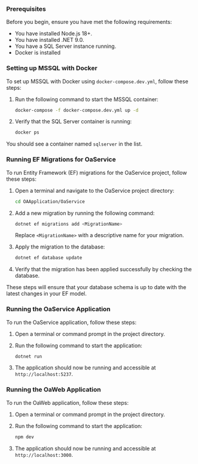 ### Prerequisites

Before you begin, ensure you have met the following requirements:

- You have installed Node.js 18+.
- You have installed .NET 9.0.
- You have a SQL Server instance running.
- Docker is installed

### Setting up MSSQL with Docker

To set up MSSQL with Docker using `docker-compose.dev.yml`, follow these steps:

1. Run the following command to start the MSSQL container:

    ```sh
    docker-compose -f docker-compose.dev.yml up -d
    ```

2. Verify that the SQL Server container is running:

    ```sh
    docker ps
    ```

You should see a container named `sqlserver` in the list.

### Running EF Migrations for OaService

To run Entity Framework (EF) migrations for the OaService project, follow these steps:

1. Open a terminal and navigate to the OaService project directory:

    ```sh
    cd OAApplication/OaService
    ```

2. Add a new migration by running the following command:

    ```sh
    dotnet ef migrations add <MigrationName>
    ```

    Replace `<MigrationName>` with a descriptive name for your migration.

3. Apply the migration to the database:

    ```sh
    dotnet ef database update
    ```

4. Verify that the migration has been applied successfully by checking the database.

These steps will ensure that your database schema is up to date with the latest changes in your EF model.


### Running the OaService Application
To run the OaService application, follow these steps:
1. Open a terminal or command prompt in the project directory.
2. Run the following command to start the application:

    ```sh
    dotnet run
    ```

3. The application should now be running and accessible at `http://localhost:5237`.

### Running the OaWeb Application
To run the OaWeb application, follow these steps:
1. Open a terminal or command prompt in the project directory.
2. Run the following command to start the application:

    ```sh
    npm dev
    ```
3. The application should now be running and accessible at `http://localhost:3000`.
